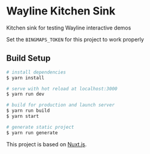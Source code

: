 # Wayline Kitchen Sink

Kitchen sink for testing Wayline interactive demos

Set the `BINGMAPS_TOKEN` for this project to work properly

## Build Setup

``` bash
# install dependencies
$ yarn install

# serve with hot reload at localhost:3000
$ yarn run dev

# build for production and launch server
$ yarn run build
$ yarn start

# generate static project
$ yarn run generate
```

This project is based on [Nuxt.js](https://nuxtjs.org).
